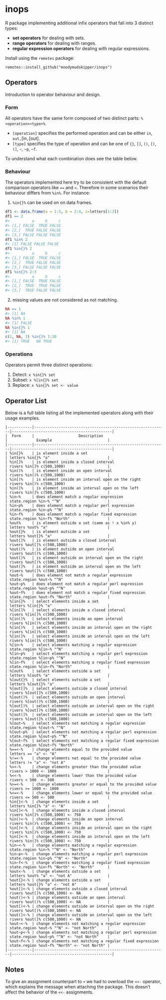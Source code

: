 
<!-- README.md is generated from README.Rmd. Please edit that file -->

# inops

R package implementing additional infix operators that fall into 3
distinct types:

  - **set operators** for dealing with sets.
  - **range operators** for dealing with ranges.
  - **regular expression operators** for dealing with regular
    expressions.

Install using the `remotes` package:

    remotes::install_github("moodymudskipper/inops")

## Operators

Introduction to operator behaviour and design.

### Form

All operators have the same form composed of two distinct parts:
`%<operation><type>%`.

  - `[operation]` specifies the performed operation and can be either
    `in`, `out,`\[in`,`\[out\].
  - `[type]` specifies the type of operation and can be one of `{}`,
    `[]`, `()`, `[)`, `(]`, `~`, `~p`, `~f`.

To understand what each combination does see the table below.

### Behaviour

The operators implemented here try to be consistent with the default
comparison operators like `==` and `<`. Therefore in some scenarios
their behaviour differs from `%in%`. For instance:

1)  `%in{}%` can be used on on data frames.

<!-- end list -->

``` r
df1 <- data.frame(a = 1:3, b = 2:4, c=letters[1:3])
df1 == 2
#>          a     b     c
#> [1,] FALSE  TRUE FALSE
#> [2,]  TRUE FALSE FALSE
#> [3,] FALSE FALSE FALSE
df1 %in% 2
#> [1] FALSE FALSE FALSE
df1 %in{}% 2
#>          a     b     c
#> [1,] FALSE  TRUE FALSE
#> [2,]  TRUE FALSE FALSE
#> [3,] FALSE FALSE FALSE
df1 %in{}% 2:3
#>          a     b     c
#> [1,] FALSE  TRUE FALSE
#> [2,]  TRUE  TRUE FALSE
#> [3,]  TRUE FALSE FALSE
```

2)  missing values are not considered as not matching.

<!-- end list -->

``` r
NA == 1
#> [1] NA
NA %in% 1
#> [1] FALSE
NA %in{}% 1
#> [1] NA
c(1, NA, 3) %in{}% 1:10
#> [1] TRUE   NA TRUE
```

### Operations

Operators permit three distinct operations:

1.  Detect: `x %in{}% set`
2.  Subset: `x %[in{}% set`
3.  Replace: `x %in{}% set <- value`

## Operator List

Below is a full table listing all the implemented operators along with
their usage examples.

    |-----------|-----------------------------------------------------------|---------------------------------------------|
    |  Form     |                    Description                            |             Example                         |
    |-----------|-----------------------------------------------------------|---------------------------------------------|
    | %in{}%    | is element inside a set                                   | letters %in{}% "a"                          |
    | %in[]%    | is element inside a closed interval                       | rivers %in[]% c(500,1000)                   |
    | %in()%    | is element inside an open interval                        | rivers %in()% c(500,1000)                   |
    | %in[)%    | is element inside an interval open on the right           | rivers %in[)% c(500,1000)                   |
    | %in(]%    | is element inside an interval open on the left            | rivers %in(]% c(500,1000)                   |
    | %in~%     | does element match a regular expression                   | state.region %in~% "^N"                     |
    | %in~p%    | does element match a regular perl expression              | state.region %in~p% "^N"                    |
    | %in~f%    | does element match a regular fixed expression             | state.region %in~f% "North"                 |
    | %out%     | is element outside a set (same as ! x %in% y)             | letters %out% "a"                           |
    | %out{}%   | is element outside a set                                  | letters %out{}% "a"                         |
    | %out[]%   | is element outside a closed interval                      | rivers %out[]% c(500,1000)                  |
    | %out()%   | is element outside an open interval                       | rivers %out()% c(500,1000)                  |
    | %out[)%   | is element outside an interval open on the right          | rivers %out[)% c(500,1000)                  |
    | %out(]%   | is element outside an interval open on the left           | rivers %out(]% c(500,1000)                  |
    | %out~%    | does element not match a regular expression               | state.region %out~% "^N"                    |
    | %out~p%   | does element not match a regular perl expression          | state.region %out~p% "^N"                   |
    | %out~f%   | does element not match a regular fixed expression         | state.region %out~f% "North"                |
    | %[in{}%   | select elements inside a set                              | letters %[in{}% "a"                         |
    | %[in[]%   | select elements inside a closed interval                  | rivers %[in[]% c(500,1000)                  |
    | %[in()%   | select elements inside an open interval                   | rivers %[in()% c(500,1000)                  |
    | %[in[)%   | select elements inside an interval open on the right      | rivers %[in[)% c(500,1000)                  |
    | %[in(]%   | select elements inside an interval open on the left       | rivers %[in(]% c(500,1000)                  |
    | %[in~%    | select elements matching a regular expression             | state.region %[in~% "^N"                    |
    | %[in~p%   | select elements matching a regular perl expression        | state.region %[in~p% "^N"                   |
    | %[in~f%   | select elements matching a regular fixed expression       | state.region %[in~f% "North"                |
    | %[out%    | select elements outside a set                             | letters %[out% "a"                          |
    | %[out{}%  | select elements outside a set                             | letters %[out{}% "a"                        |
    | %[out[]%  | select elements outside a closed interval                 | rivers %[out[]% c(500,1000)                 |
    | %[out()%  | select elements outside an open interval                  | rivers %[out()% c(500,1000)                 |
    | %[out[)%  | select elements outside an interval open on the right     | rivers %[out[)% c(500,1000)                 |
    | %[out(]%  | select elements outside an interval open on the left      | rivers %[out(]% c(500,1000)                 |
    | %[out~%   | select elements not matching a regular expression         | state.region %[out~% "^N"                   |
    | %[out~p%  | select elements not matching a regular perl expression    | state.region %[out~p% "^N"                  |
    | %[out~f%  | select elements not matching a regular fixed expression   | state.region %[out~f% "North"               |
    | %==<-%    | change elements equal to the provided value               | letters == "a" <- "A"                       |
    | %!=<-%    | change elements not equal to the provided value           | letters != "a" <- "not A"                   |
    | %><-%     | change elements greater than the provided value           | rivers > 1000 <- 1000                       |
    | %<<-%     | change elements lower than the provided value             | rivers < 500  <- 500                        |
    | %>=<-%    | change elements greater or equal to the provided value    | rivers >= 1000 <- 1000                      |
    | %<=<-%    | change elements lower or equal to the provided value      | rivers <= 500 <- 500                        |
    | %in{}<-%  | change elements inside a set                              | letters %in{}% "a" <- "A"                   |
    | %in[]<-%  | change elements inside a closed interval                  | rivers %in[]% c(500,1000) <- 750            |
    | %in()<-%  | change elements inside an open interval                   | rivers %in()% c(500,1000) <- 750            |
    | %in[)<-%  | change elements inside an interval open on the right      | rivers %in[)% c(500,1000) <- 750            |
    | %in(]<-%  | change elements inside an interval open on the left       | rivers %in(]% c(500,1000) <- 750            |
    | %in~<-%   | change elements matching a regular expression             | state.region %in~% "^N" <- "North"          |
    | %in~p<-%  | change elements matching a regular perl expression        | state.region %in~p% "^N" <- "North"         |
    | %in~f<-%  | change elements matching a regular fixed expression       | state.region %in~f% "North" <- "North"      |
    | %out<-%   | change elements outside a set                             | letters %out% "a" <- "not A"                |
    | %out{}<-% | change elements outside a set                             | letters %out{}% "a" <- "not A"              |
    | %out[]<-% | change elements outside a closed interval                 | rivers %out[]% c(500,1000) <- NA            |
    | %out()<-% | change elements outside an open interval                  | rivers %out()% c(500,1000) <- NA            |
    | %out[)<-% | change elements outside an interval open on the right     | rivers %out[)% c(500,1000) <- NA            |
    | %out(]<-% | change elements outside an interval open on the left      | rivers %out(]% c(500,1000) <- NA            |
    | %out~<-%  | change elements not matching a regular expression         | state.region %out~% "^N" <- "not North"     |
    | %out~p<-% | change elements not matching a regular perl expression    | state.region %out~p% "^N" <- "not North"    |
    | %out~f<-% | change elements not matching a regular fixed expression   | state.region %out~f% "North" <- "not North" |
    |-----------|-----------------------------------------------------------|---------------------------------------------|

## Notes

To give an assignment counterpart to `<` we had to overload the `<<-`
operator, which explains the message when attaching the package. This
doesn’t affect the behavior of the `<<-` assignments.
